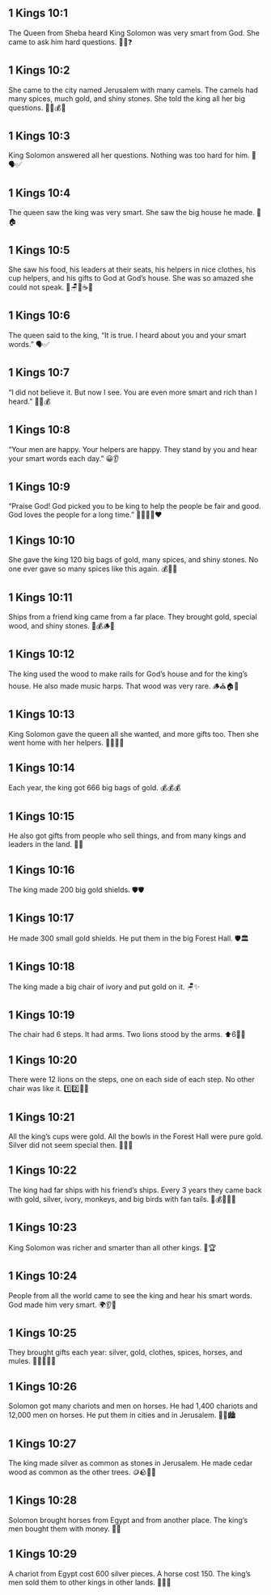 ## 1 Kings 10:1
The Queen from Sheba heard King Solomon was very smart from God. She came to ask him hard questions. 👑🧠❓
## 1 Kings 10:2
She came to the city named Jerusalem with many camels. The camels had many spices, much gold, and shiny stones. She told the king all her big questions. 🐪🧂💰💎
## 1 Kings 10:3
King Solomon answered all her questions. Nothing was too hard for him. 👑🗣️✅
## 1 Kings 10:4
The queen saw the king was very smart. She saw the big house he made. 👀🏠
## 1 Kings 10:5
She saw his food, his leaders at their seats, his helpers in nice clothes, his cup helpers, and his gifts to God at God’s house. She was so amazed she could not speak. 🍞🪑👗☕⛪
## 1 Kings 10:6
The queen said to the king, “It is true. I heard about you and your smart words.” 🗣️✅
## 1 Kings 10:7
“I did not believe it. But now I see. You are even more smart and rich than I heard.” 👀💡💰
## 1 Kings 10:8
“Your men are happy. Your helpers are happy. They stand by you and hear your smart words each day.” 😀👂
## 1 Kings 10:9
“Praise God! God picked you to be king to help the people be fair and good. God loves the people for a long time.” 🙌🧎‍♀️👑❤️
## 1 Kings 10:10
She gave the king 120 big bags of gold, many spices, and shiny stones. No one ever gave so many spices like this again. 💰🧂💎
## 1 Kings 10:11
Ships from a friend king came from a far place. They brought gold, special wood, and shiny stones. 🚢💰🪵💎
## 1 Kings 10:12
The king used the wood to make rails for God’s house and for the king’s house. He also made music harps. That wood was very rare. 🪵⛪🏠🎵
## 1 Kings 10:13
King Solomon gave the queen all she wanted, and more gifts too. Then she went home with her helpers. 🎁🚶‍♀️👥
## 1 Kings 10:14
Each year, the king got 666 big bags of gold. 💰💰💰
## 1 Kings 10:15
He also got gifts from people who sell things, and from many kings and leaders in the land. 🎁🤝
## 1 Kings 10:16
The king made 200 big gold shields. 🛡️🛡️
## 1 Kings 10:17
He made 300 small gold shields. He put them in the big Forest Hall. 🛡️🏛️
## 1 Kings 10:18
The king made a big chair of ivory and put gold on it. 🪑✨
## 1 Kings 10:19
The chair had 6 steps. It had arms. Two lions stood by the arms. ⬆️6🦁🦁
## 1 Kings 10:20
There were 12 lions on the steps, one on each side of each step. No other chair was like it. 1️⃣2️⃣🦁🦁
## 1 Kings 10:21
All the king’s cups were gold. All the bowls in the Forest Hall were pure gold. Silver did not seem special then. 🥤🥣✨
## 1 Kings 10:22
The king had far ships with his friend’s ships. Every 3 years they came back with gold, silver, ivory, monkeys, and big birds with fan tails. 🚢💰💎🐒🦚
## 1 Kings 10:23
King Solomon was richer and smarter than all other kings. 👑🏆
## 1 Kings 10:24
People from all the world came to see the king and hear his smart words. God made him very smart. 🌍👂🙏
## 1 Kings 10:25
They brought gifts each year: silver, gold, clothes, spices, horses, and mules. 🎁🥼🧂🐎🐴
## 1 Kings 10:26
Solomon got many chariots and men on horses. He had 1,400 chariots and 12,000 men on horses. He put them in cities and in Jerusalem. 🐎🛞🏙️
## 1 Kings 10:27
The king made silver as common as stones in Jerusalem. He made cedar wood as common as the other trees. 🪙🪨🌲🌳
## 1 Kings 10:28
Solomon brought horses from Egypt and from another place. The king’s men bought them with money. 🐎💵
## 1 Kings 10:29
A chariot from Egypt cost 600 silver pieces. A horse cost 150. The king’s men sold them to other kings in other lands. 🐎🛞💱
